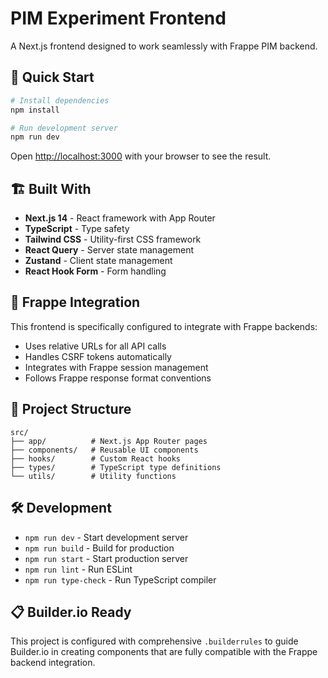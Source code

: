 # PIM Experiment Frontend

A Next.js frontend designed to work seamlessly with Frappe PIM backend.

## 🚀 Quick Start

```bash
# Install dependencies
npm install

# Run development server
npm run dev
```

Open [http://localhost:3000](http://localhost:3000) with your browser to see the result.

## 🏗️ Built With

- **Next.js 14** - React framework with App Router
- **TypeScript** - Type safety
- **Tailwind CSS** - Utility-first CSS framework
- **React Query** - Server state management
- **Zustand** - Client state management
- **React Hook Form** - Form handling

## 🔗 Frappe Integration

This frontend is specifically configured to integrate with Frappe backends:

- Uses relative URLs for all API calls
- Handles CSRF tokens automatically
- Integrates with Frappe session management
- Follows Frappe response format conventions

## 📁 Project Structure

```
src/
├── app/          # Next.js App Router pages
├── components/   # Reusable UI components
├── hooks/        # Custom React hooks
├── types/        # TypeScript type definitions
└── utils/        # Utility functions
```

## 🛠️ Development

- `npm run dev` - Start development server
- `npm run build` - Build for production
- `npm run start` - Start production server
- `npm run lint` - Run ESLint
- `npm run type-check` - Run TypeScript compiler

## 📋 Builder.io Ready

This project is configured with comprehensive `.builderrules` to guide Builder.io in creating components that are fully compatible with the Frappe backend integration.

